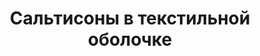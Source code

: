 ---
layout: products-overview
title: Сальтисоны в текстильной оболочке
category: saltison-textile-shell
---